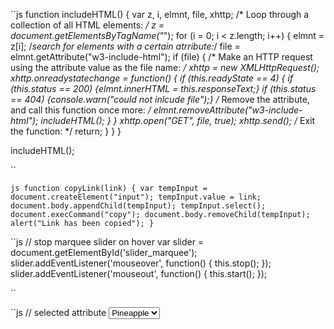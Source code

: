 

``js
    function includeHTML() {
  var z, i, elmnt, file, xhttp;
  /* Loop through a collection of all HTML elements: */
  z = document.getElementsByTagName("*");
  for (i = 0; i < z.length; i++) {
    elmnt = z[i];
    /*search for elements with a certain atrribute:*/
    file = elmnt.getAttribute("w3-include-html");
    if (file) {
      /* Make an HTTP request using the attribute value as the file name: */
      xhttp = new XMLHttpRequest();
      xhttp.onreadystatechange = function() {
        if (this.readyState == 4) {
          if (this.status == 200) {elmnt.innerHTML = this.responseText;}
          if (this.status == 404) {console.warn("could not inlcude file");}
            /* Remove the attribute, and call this function once more: */
          elmnt.removeAttribute("w3-include-html");
          includeHTML();
        }
      }
      xhttp.open("GET", file, true);
      xhttp.send();
      /* Exit the function: */
      return;
    }
  }
}

includeHTML();
        <div w3-include-html="include/c1.html"></div>
``

``js
function copyLink(link) {
        var tempInput = document.createElement("input");
        tempInput.value = link;
        document.body.appendChild(tempInput);
        tempInput.select();
        document.execCommand("copy");
        document.body.removeChild(tempInput);
        alert("Link has been copied");
    }
``

``js
// stop marquee slider on hover
  var slider = document.getElementById('slider_marquee');
    slider.addEventListener('mouseover', function() {
      this.stop();
    });
    slider.addEventListener('mouseout', function() {
      this.start();
    });

``

``js
// selected attribute
  <select>
    <option id="apple">Apple</option>
    <option id="orange">Orange</option>
    <option id="pineapple" selected>Pineapple</option> // Pre-selected
    <option id="banana">Banana</option>
  </select>
<script>
function myFunction() {
  document.getElementById("orange").selected = "true";
}
``

